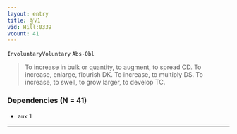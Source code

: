 ```yaml
---
layout: entry
title: རྒྱ་√1
vid: Hill:0339
vcount: 41
---
```

`InvoluntaryVoluntary` `Abs-Obl`
> To increase in bulk or quantity, to augment, to spread CD\.
 To increase, enlarge, flourish DK\.
 To increase, to multiply DS\.
 To increase, to swell, to grow larger, to develop TC\.

### Dependencies (N = 41)
* `aux` 1

---


